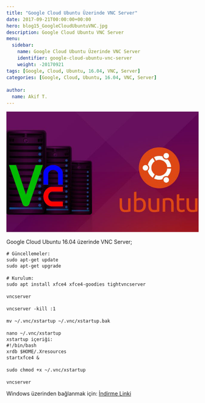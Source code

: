 ```yaml
---
title: "Google Cloud Ubuntu Üzerinde VNC Server"
date: 2017-09-21T00:00:00+00:00
hero: blog15_GoogleCloudUbuntuVNC.jpg
description: Google Cloud Ubuntu VNC Server
menu:
  sidebar:
    name: Google Cloud Ubuntu Üzerinde VNC Server
    identifier: google-cloud-ubuntu-vnc-server
    weight: -20170921
tags: [Google, Cloud, Ubuntu, 16.04, VNC, Server]
categories: [Google, Cloud, Ubuntu, 16.04, VNC, Server]

author:
  name: Akif T.
---
```


![vnc](blog15_GoogleCloudUbuntuVNC.jpg "vnc")<br>

Google Cloud Ubuntu 16.04 üzerinde VNC Server;

```
# Güncellemeler:
sudo apt-get update
sudo apt-get upgrade

# Kurulum:
sudo apt install xfce4 xfce4-goodies tightvncserver

vncserver

vncserver -kill :1

mv ~/.vnc/xstartup ~/.vnc/xstartup.bak

nano ~/.vnc/xstartup
xstartup içeriği:
#!/bin/bash
xrdb $HOME/.Xresources
startxfce4 &

sudo chmod +x ~/.vnc/xstartup

vncserver

```

Windows üzerinden bağlanmak için: 
[İndirme Linki](https://www.realvnc.com/en/connect/download/viewer/ "Link")


